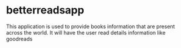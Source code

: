 # betterreadsapp
This application is used to provide books information that are present across the world. It will have the user read details information like goodreads
